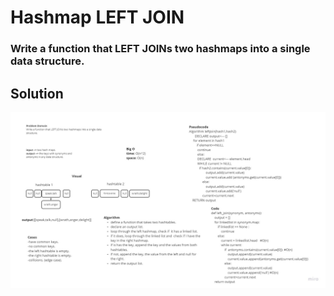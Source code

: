 # Hashmap LEFT JOIN
### Write a function that LEFT JOINs two hashmaps into a single data structure.



## Solution
![image](../../../assets/left_joins.jpg)




